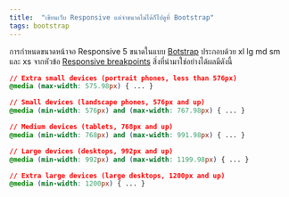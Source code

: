 ```yaml
---
title:  "เขียนเว็บ Responsive แต่จำขนาดไม่ได้ก็ไปดูที่ Bootstrap"
tags: bootstrap
---
```


การกำหนดขนาดหน้าจอ Responsive 5 ขนาดในแบบ [Botstrap][2] ประกอบด้วย xl lg md sm และ xs จากหัวข้อ [Responsive breakpoints](1) สิ่งที่นำมาใช่อย่างได้ผลมีดังนี้

```css
// Extra small devices (portrait phones, less than 576px)
@media (max-width: 575.98px) { ... }

// Small devices (landscape phones, 576px and up)
@media (min-width: 576px) and (max-width: 767.98px) { ... }

// Medium devices (tablets, 768px and up)
@media (min-width: 768px) and (max-width: 991.98px) { ... }

// Large devices (desktops, 992px and up)
@media (min-width: 992px) and (max-width: 1199.98px) { ... }

// Extra large devices (large desktops, 1200px and up)
@media (min-width: 1200px) { ... }
```


[1]: https://getbootstrap.com/docs/4.1/layout/overview/#responsive-breakpoints
[2]: https://getbootstrap.com/
